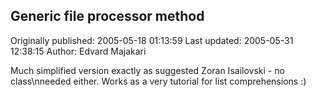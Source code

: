 ## Generic file processor method 
Originally published: 2005-05-18 01:13:59 
Last updated: 2005-05-31 12:38:15 
Author: Edvard Majakari 
 
Much simplified version exactly as suggested Zoran Isailovski - no class\nneeded either. Works as a very tutorial for list comprehensions :)